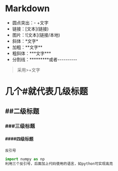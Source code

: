 # Markdown  
- 圆点突出：\- +文字
- 链接：\[文本\]\(链接\)  
- 图片：\!\[文本\]\(链接/本地\)  
- 斜体：\*文字\*  
- 加粗：\*\*文字\*\*  
- 粗斜体：\*\*\*文字\*\*\*  
- 分割线：*********或者----------

> 采用\>+文字

# 几个\#就代表几级标题
## \#\#二级标题  
### \#\#\#三级标题  
#### \#\#\#\#四级标题
`反引号`  
```python
import numpy as np  
利用三个反引号，后面加上代码使用的语言，如python可实现高亮
```  
